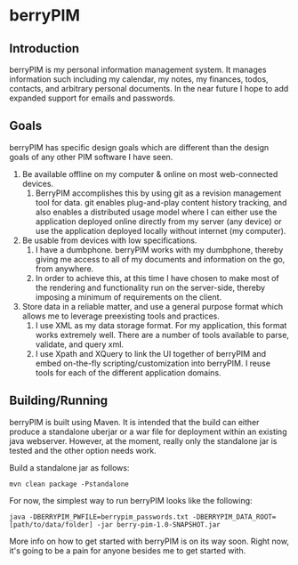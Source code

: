 berryPIM
==================

Introduction
------------------

berryPIM is my personal information management system.  It manages information such including my calendar, my notes,
my finances, todos, contacts, and arbitrary personal documents.  In the near future I hope to add expanded support
for emails and passwords.

Goals
------------------

berryPIM has specific design goals which are different than the design goals of any other PIM software I have seen.
1. Be available offline on my computer & online on most web-connected devices.
   1. BerryPIM accomplishes this by using git as a revision management tool for data.  git enables plug-and-play
   content history tracking, and also enables a distributed usage model where I can either use the application deployed
   online directly from my server (any device) or use the application deployed locally without internet (my computer).
2. Be usable from devices with low specifications.
   1. I have a dumbphone.  berryPIM works with my dumbphone, thereby giving me access to all of my documents and
   information on the go, from anywhere.
   2. In order to achieve this, at this time I have chosen to make most of the rendering and functionality run on
   the server-side, thereby imposing a minimum of requirements on the client.
3. Store data in a reliable matter, and use a general purpose format which allows me to leverage preexisting tools
and practices.
   1. I use XML as my data storage format.  For my application, this format works extremely well.  There are a
   number of tools available to parse, validate, and query xml.
   2. I use Xpath and XQuery to link the UI together of berryPIM and embed on-the-fly scripting/customization into
   berryPIM.  I reuse tools for each of the different application domains.

Building/Running
------------------

berryPIM is built using Maven.  It is intended that the build can either produce a standalone uberjar or a war file
for deployment within an existing java webserver.  However, at the moment, really only the standalone jar is tested
and the other option needs work.

Build a standalone jar as follows:

    mvn clean package -Pstandalone

For now, the simplest way to run berryPIM looks like the following:

    java -DBERRYPIM_PWFILE=berrypim_passwords.txt -DBERRYPIM_DATA_ROOT=[path/to/data/folder] -jar berry-pim-1.0-SNAPSHOT.jar

More info on how to get started with berryPIM is on its way soon.  Right now, it's going to be a pain for anyone
besides me to get started with.


